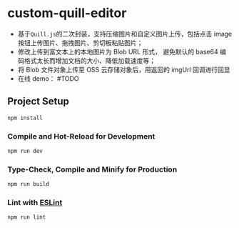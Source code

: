 # custom-quill-editor

- 基于`Quill.js`的二次封装，支持压缩图片和自定义图片上传，包括点击 image 按钮上传图片、拖拽图片、剪切板粘贴图片；
- 修改上传到富文本上的本地图片为 Blob URL 形式， 避免默认的 base64 编码格式太长而增加文档的大小、降低加载速度等；
- 将 Blob 文件对象上传至 OSS 云存储对象后，用返回的 imgUrl 回调进行回显
- 在线 demo： #TODO

## Project Setup

```sh
npm install
```

### Compile and Hot-Reload for Development

```sh
npm run dev
```

### Type-Check, Compile and Minify for Production

```sh
npm run build
```

### Lint with [ESLint](https://eslint.org/)

```sh
npm run lint
```
